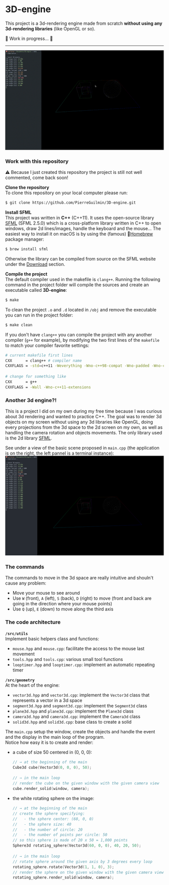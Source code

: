# 3D-engine

This project is a 3d-rendering engine made from scratch **without using any 3d-rendering libraries** (like OpenGL or so).

:construction: Work in progress... :construction:

***

![demo.gif](game_snapshots/demo.gif)


### Work with this repository

:warning: Because I just created this repository the project is still not well commented, come back soon!

**Clone the repository**  
To clone this repository on your local computer please run:
```bash
$ git clone https://github.com/PierreGuilmin/3D-engine.git
```

**Install SFML**  
This project was written in **C++** (C++11). It uses the open-source library [SFML](https://www.sfml-dev.org/index.php) (SFML 2.5.0) which is a cross-platform library written in C++ to open windows, draw 2d lines/images, handle the keyboard and the mouse... The easiest way to install it on macOS is by using the (famous) 🍺[Homebrew](https://brew.sh) package manager:
```bash
$ brew install sfml
```
Otherwise the library can be compiled from source on the SFML website under the [Download](https://www.sfml-dev.org/download/sfml/2.5.0/index.php) section.

**Compile the project**  
The default compiler used in the makefile is `clang++`. Running the following command in the project folder will compile the sources and create an executable called **3D-engine**:
```bash
$ make
```

To clean the project `.o` and `.d` located in `/obj` and remove the executable you can run in the project folder:
```bash
$ make clean
```

If you don't have `clang++` you can compile the project with any another compiler (`g++` for example), by modifying the two first lines of the `makefile` to match your compiler favorite settings:
```bash
# current makefile first lines
CXX      = clang++ # compiler name
CXXFLAGS = -std=c++11 -Weverything -Wno-c++98-compat -Wno-padded -Wno-conversion -Wno-global-constructors -Wno-exit-time-destructors # compiler flags

# change for something like
CXX      = g++
CXXFLAGS = -Wall -Wno-c++11-extensions
```


### Another 3d engine?!

This is a project I did on my own during my free time because I was curious about 3d rendering and wanted to practice C++. The goal was to render 3d objects on my screen without using any 3d libraries like OpenGL, doing every projections from the 3d space to the 2d screen on my own, as well as handling the camera rotation and objects movements. The only library used is the 2d library [SFML](https://www.sfml-dev.org/index.php).

See under a view of the basic scene proposed in `main.cpp` (the application is on the right, the left pannel is a terminal instance):
![basic_scene.png](game_snapshots/basic_scene.png)


### The commands

The commands to move in the 3d space are really intuitive and shouln't cause any problem:
* Move your mouse to see around
* Use `W` (front), `A` (left), `S` (back), `D` (right) to move (front and back are going in the direction where your mouse points)
* Use `Q` (up), `E` (down) to move along the third axis


### The code architecture
**`/src/utils`**  
Implement basic helpers class and functions:
* `mouse.hpp` and `mouse.cpp`: facilitate the access to the mouse last movement
* `tools.hpp` and `tools.cpp`: various small tool functions
* `looptimer.hpp` and `looptimer.cpp`: implement an automatic repeating timer

**`/src/geometry`**  
At the heart of the engine:
* `vector3d.hpp` and `vector3d.cpp`: implement the `Vector3d` class that represents a vector in a 3d space
* `segment3d.hpp` and `segment3d.cpp`: implement the `Segment3d` class
* `plane3d.hpp` and `plane3d.cpp`: implement the `Plane3d` class
* `camera3d.hpp` and `camera3d.cpp`: implement the `Camera3d` class
* `solid3d.hpp` and `solid3d.cpp`: base class to create a solid


The `main.cpp` setup the window, create the objects and handle the event and the display in the main loop of the program.  
Notice how easy it is to create and render:
* a cube of size 50 centered in (0, 0, 0):
    ```C++
    // → at the beginning of the main
    Cube3d cube(Vector3d(0, 0, 0), 50);

    // → in the main loop
    // render the cube on the given window with the given camera view
    cube.render_solid(window, camera);
    ```
* the white rotating sphere on the image:
    ```C++
    // → at the beginning of the main
    // create the sphere specifying:
    //   - the sphere center: (60, 0, 0)
    //   - the sphere size: 40
    //   - the number of circle: 20
    //   - the number of points per circle: 50
    // so this sphere is made of 20 x 50 = 1,000 points
    Sphere3d rotating_sphere(Vector3d(60, 0, 0), 40, 20, 50);

    // → in the main loop
    // rotate sphere around the given axis by 3 degrees every loop
    rotating_sphere.rotate(Vector3d(1, 1, 0), 3);
    // render the sphere on the given window with the given camera view
    rotating_sphere.render_solid(window, camera);
    ```
